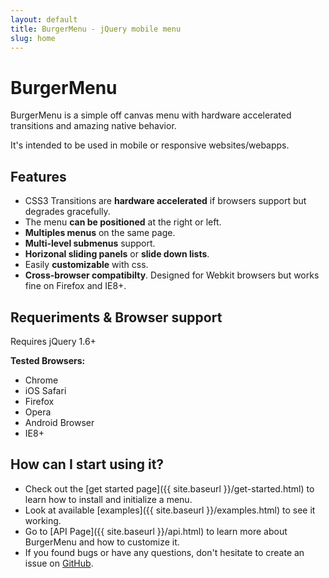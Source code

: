 ```yaml
---
layout: default
title: BurgerMenu - jQuery mobile menu
slug: home
---
```


# BurgerMenu

BurgerMenu is a simple off canvas menu with hardware accelerated transitions and amazing native behavior.

It's intended to be used in mobile or responsive websites/webapps.


## Features

* CSS3 Transitions are **hardware accelerated** if browsers support but degrades gracefully.
* The menu **can be positioned** at the right or left.
* **Multiples menus** on the same page.
* **Multi-level submenus** support.
* **Horizonal sliding panels** or **slide down lists**.
* Easily **customizable** with css.
* **Cross-browser compatibilty**. Designed for Webkit browsers but works fine on Firefox and IE8+.

## Requeriments & Browser support

Requires jQuery 1.6+

**Tested Browsers:**

* Chrome
* iOS Safari
* Firefox
* Opera
* Android Browser
* IE8+

## How can I start using it?

* Check out the [get started page]({{ site.baseurl }}/get-started.html) to learn how to install and initialize a menu.
* Look at available [examples]({{ site.baseurl }}/examples.html) to see it working.
* Go to [API Page]({{ site.baseurl }}/api.html) to learn more about BurgerMenu and how to customize it.
* If you found bugs or have any questions, don't hesitate to create an issue on [GitHub](https://github.com/vortizhe/burgermenu/issues).
